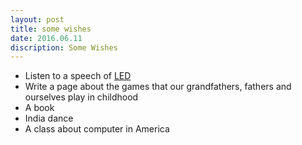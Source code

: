 ```yaml
---
layout: post
title: some wishes
date: 2016.06.11
discription: Some Wishes
---
```


* Listen to a speech of [LED](http://www.ted.com/)
* Write a page about the games that our grandfathers, fathers and ourselves play in childhood
* A book
* India dance
* A class about computer in America
